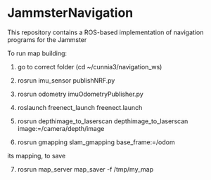 # JammsterNavigation
This repository contains a ROS-based implementation of navigation programs for the Jammster

To run map building:

1) go to correct folder (cd ~/cunnia3/navigation_ws)

2) rosrun imu_sensor publishNRF.py

3) rosrun odometry imuOdometryPublisher.py

4) roslaunch freenect_launch freenect.launch 

5) rosrun depthimage_to_laserscan depthimage_to_laserscan image:=/camera/depth/image

6) rosrun gmapping slam_gmapping base_frame:=/odom

its mapping, to save

7) rosrun map_server map_saver -f /tmp/my_map
